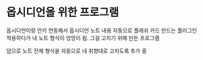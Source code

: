 # 옵시디언을 위한 프로그램
옵시디언이랑 안키 연동해서 옵시디언 노트 내용 자동으로 플래쉬 카드 만드는 플러그인 적용하다가 내 노트 형식이 엉망이 됨. 그걸 고치기 위해 만든 프로그램

덤으로 노트 전체 형식을 자동으로 내 취향대로 고치도록 추가 중